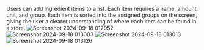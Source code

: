 Users can add ingredient items to a list. Each item requires a name, amount, unit, and group. Each item is sorted into the assigned groups on the screen, giving the user a clearer understanding of where each item can be found in a store. 
![Screenshot 2024-09-18 012952](https://github.com/user-attachments/assets/bf5d4578-3950-4432-832c-c65f5b79d183)
![Screenshot 2024-09-18 013003](https://github.com/user-attachments/assets/8edda206-8f30-4611-860d-ed914f1eb7e8)
![Screenshot 2024-09-18 013013](https://github.com/user-attachments/assets/b5cc6bf1-efb7-4d50-90f0-3546d494576c)
![Screenshot 2024-09-18 013126](https://github.com/user-attachments/assets/6588d503-630f-4715-8d05-6a7a36e3150e)



